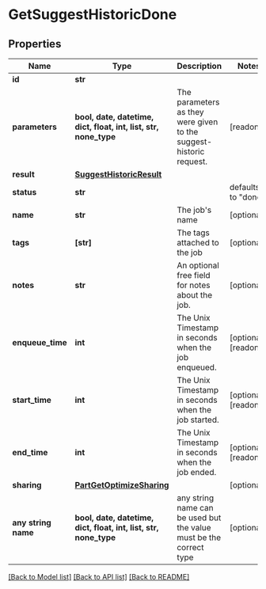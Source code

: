 # GetSuggestHistoricDone


## Properties
Name | Type | Description | Notes
------------ | ------------- | ------------- | -------------
**id** | **str** |  | 
**parameters** | **bool, date, datetime, dict, float, int, list, str, none_type** | The parameters as they were given to the suggest-historic request. | [readonly] 
**result** | [**SuggestHistoricResult**](SuggestHistoricResult.md) |  | 
**status** | **str** |  | defaults to "done"
**name** | **str** | The job&#39;s name | [optional] 
**tags** | **[str]** | The tags attached to the job | [optional] 
**notes** | **str** | An optional free field for notes about the job. | [optional] 
**enqueue_time** | **int** | The Unix Timestamp in seconds when the job enqueued. | [optional] [readonly] 
**start_time** | **int** | The Unix Timestamp in seconds when the job started. | [optional] [readonly] 
**end_time** | **int** | The Unix Timestamp in seconds when the job ended. | [optional] [readonly] 
**sharing** | [**PartGetOptimizeSharing**](PartGetOptimizeSharing.md) |  | [optional] 
**any string name** | **bool, date, datetime, dict, float, int, list, str, none_type** | any string name can be used but the value must be the correct type | [optional]

[[Back to Model list]](../README.md#documentation-for-models) [[Back to API list]](../README.md#documentation-for-api-endpoints) [[Back to README]](../README.md)


